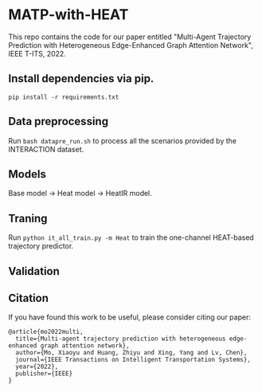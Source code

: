 # MATP-with-HEAT
This repo contains the code for our paper entitled "Multi-Agent Trajectory Prediction with Heterogeneous Edge-Enhanced Graph Attention Network", IEEE T-ITS, 2022.

## Install dependencies via pip.
`pip install -r requirements.txt`

## Data preprocessing
Run `bash datapre_run.sh` to process all the scenarios provided by the INTERACTION dataset.

## Models
Base model -> Heat model -> HeatIR model.

## Traning
Run `python it_all_train.py -m Heat` to train the one-channel HEAT-based trajectory predictor.

## Validation

## Citation
If you have found this work to be useful, please consider citing our paper:
```
@article{mo2022multi,
  title={Multi-agent trajectory prediction with heterogeneous edge-enhanced graph attention network},
  author={Mo, Xiaoyu and Huang, Zhiyu and Xing, Yang and Lv, Chen},
  journal={IEEE Transactions on Intelligent Transportation Systems},
  year={2022},
  publisher={IEEE}
}
```
